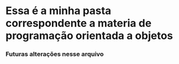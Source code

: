 # Essa é a minha pasta correspondente a materia de programação orientada a objetos

### Futuras alterações nesse arquivo
